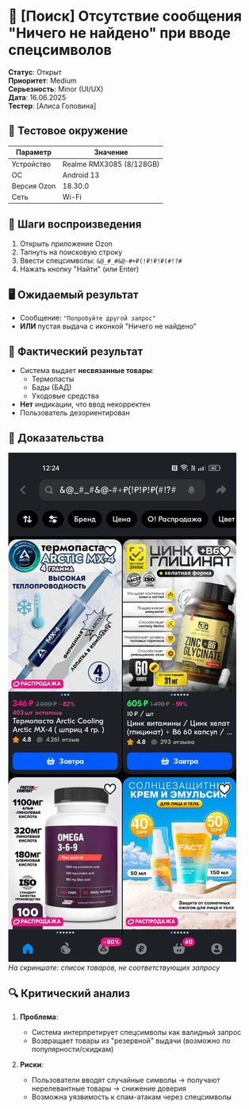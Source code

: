 # 🐞 [Поиск] Отсутствие сообщения "Ничего не найдено" при вводе спецсимволов

**Статус**: Открыт  
**Приоритет**: Medium  
**Серьезность**: Minor (UI/UX)  
**Дата**: 16.06.2025  
**Тестер**: [Алиса Головина]  

## 📱 Тестовое окружение
| Параметр       | Значение                     |
|----------------|------------------------------|
| Устройство     | Realme RMX3085 (8/128GB)     |
| ОС             | Android 13                   |
| Версия Ozon    | 18.30.0                      |
| Сеть           | Wi-Fi                        |

## 🎯 Шаги воспроизведения
1. Открыть приложение Ozon
2. Тапнуть на поисковую строку
3. Ввести спецсимволы: `&@_#_#&@-#+₽(!₽!₽!₽(#!?#`
4. Нажать кнопку "Найти" (или Enter)

## 🖥 Ожидаемый результат
- Сообщение: `"Попробуйте другой запрос"`  
- **ИЛИ** пустая выдача с иконкой "Ничего не найдено"

## 🐛 Фактический результат
- Система выдает **несвязанные товары**:
  - Термопасты
  - Бады (БАД)
  - Уходовые средства
- **Нет** индикации, что ввод некорректен
- Пользователь дезориентирован

## 📸 Доказательства
![Выдача товаров на спецсимволы](/Ozon-Mobile-App-Testing/screenshots/ozon_bad_results_rmx3085.png)  
*На скриншоте: список товаров, не соответствующих запросу*

## 🔍 Критический анализ
1. **Проблема**:
   - Система интерпретирует спецсимволы как валидный запрос
   - Возвращает товары из "резервной" выдачи (возможно по популярности/скидкам)

2. **Риски**:
   - Пользователи вводят случайные символы → получают нерелевантные товары → снижение доверия
   - Возможна уязвимость к спам-атакам через спецсимволы
